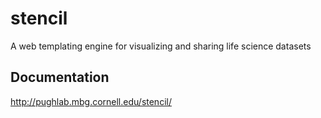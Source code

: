 # stencil
A web templating engine for visualizing and sharing life science datasets

## Documentation

http://pughlab.mbg.cornell.edu/stencil/

